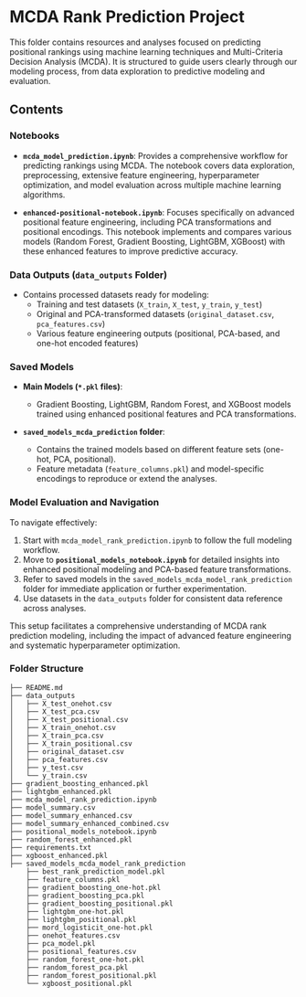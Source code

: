 # MCDA Rank Prediction Project

This folder contains resources and analyses focused on predicting positional rankings using machine learning techniques and Multi-Criteria Decision Analysis (MCDA). It is structured to guide users clearly through our modeling process, from data exploration to predictive modeling and evaluation.

## Contents

### Notebooks

- **`mcda_model_prediction.ipynb`**: Provides a comprehensive workflow for predicting rankings using MCDA. The notebook covers data exploration, preprocessing, extensive feature engineering, hyperparameter optimization, and model evaluation across multiple machine learning algorithms.

- **`enhanced-positional-notebook.ipynb`**: Focuses specifically on advanced positional feature engineering, including PCA transformations and positional encodings. This notebook implements and compares various models (Random Forest, Gradient Boosting, LightGBM, XGBoost) with these enhanced features to improve predictive accuracy.

### Data Outputs (`data_outputs` Folder)

- Contains processed datasets ready for modeling:
  - Training and test datasets (`X_train`, `X_test`, `y_train`, `y_test`)
  - Original and PCA-transformed datasets (`original_dataset.csv`, `pca_features.csv`)
  - Various feature engineering outputs (positional, PCA-based, and one-hot encoded features)

### Saved Models

- **Main Models (`*.pkl` files)**:
  - Gradient Boosting, LightGBM, Random Forest, and XGBoost models trained using enhanced positional features and PCA transformations.

- **`saved_models_mcda_prediction` folder**:
  - Contains the trained models based on different feature sets (one-hot, PCA, positional).
  - Feature metadata (`feature_columns.pkl`) and model-specific encodings to reproduce or extend the analyses.

### Model Evaluation and Navigation

To navigate effectively:

1. Start with `mcda_model_rank_prediction.ipynb` to follow the full modeling workflow.
2. Move to **`positional_models_notebook.ipynb`** for detailed insights into enhanced positional modeling and PCA-based feature transformations.
3. Refer to saved models in the `saved_models_mcda_model_rank_prediction` folder for immediate application or further experimentation.
4. Use datasets in the `data_outputs` folder for consistent data reference across analyses.

This setup facilitates a comprehensive understanding of MCDA rank prediction modeling, including the impact of advanced feature engineering and systematic hyperparameter optimization.

### Folder Structure

```
├── README.md
├── data_outputs
│   ├── X_test_onehot.csv
│   ├── X_test_pca.csv
│   ├── X_test_positional.csv
│   ├── X_train_onehot.csv
│   ├── X_train_pca.csv
│   ├── X_train_positional.csv
│   ├── original_dataset.csv
│   ├── pca_features.csv
│   ├── y_test.csv
│   └── y_train.csv
├── gradient_boosting_enhanced.pkl
├── lightgbm_enhanced.pkl
├── mcda_model_rank_prediction.ipynb
├── model_summary.csv
├── model_summary_enhanced.csv
├── model_summary_enhanced_combined.csv
├── positional_models_notebook.ipynb
├── random_forest_enhanced.pkl
├── requirements.txt
├── xgboost_enhanced.pkl
├── saved_models_mcda_model_rank_prediction
    ├── best_rank_prediction_model.pkl
    ├── feature_columns.pkl
    ├── gradient_boosting_one-hot.pkl
    ├── gradient_boosting_pca.pkl
    ├── gradient_boosting_positional.pkl
    ├── lightgbm_one-hot.pkl
    ├── lightgbm_positional.pkl
    ├── mord_logisticit_one-hot.pkl
    ├── onehot_features.csv
    ├── pca_model.pkl
    ├── positional_features.csv
    ├── random_forest_one-hot.pkl
    ├── random_forest_pca.pkl
    ├── random_forest_positional.pkl
    └── xgboost_positional.pkl
```

